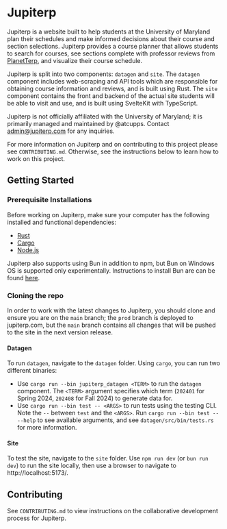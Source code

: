 # Jupiterp

Jupiterp is a website built to help students at the University of Maryland plan their schedules and make informed decisions about their course and section selections. Jupiterp provides a course planner that allows students to search for courses, see sections complete with professor reviews from [PlanetTerp](https://planetterp.com), and visualize their course schedule.

Jupiterp is split into two components: `datagen` and `site`. The `datagen` component includes web-scraping and API tools which are responsible for obtaining course information and reviews, and is built using Rust. The `site` component contains the front and backend of the actual site students will be able to visit and use, and is built using SvelteKit with TypeScript.

Jupiterp is not officially affiliated with the University of Maryland; it is primarily managed and maintained by @atcupps. Contact admin@jupiterp.com for any inquiries.

For more information on Jupiterp and on contributing to this project please see `CONTRIBUTING.md`. Otherwise, see the instructions below to learn how to work on this project.

## Getting Started

### Prerequisite Installations

Before working on Jupiterp, make sure your computer has the following installed and functional dependencies:
- [Rust](https://doc.rust-lang.org/book/ch01-01-installation.html)
- [Cargo](https://doc.rust-lang.org/cargo/getting-started/installation.html)
- [Node.js](https://nodejs.org/en/download)

Jupiterp also supports using Bun in addition to npm, but Bun on Windows OS is supported only experimentally. Instructions to install Bun are can be found [here](https://bun.sh/docs/installation).

### Cloning the repo

In order to work with the latest changes to Jupiterp, you should clone and ensure you are on the `main` branch; the `prod` branch is deployed to jupiterp.com, but the `main` branch contains all changes that will be pushed to the site in the next version release.

#### Datagen

To run `datagen`, navigate to the `datagen` folder. Using `cargo`, you can run two different binaries:
- Use `cargo run --bin jupiterp_datagen <TERM>` to run the `datagen` component. The `<TERM>` argument specifies which term (`202401` for Spring 2024, `202408` for Fall 2024) to generate data for.
- Use `cargo run --bin test -- <ARGS>` to run tests using the testing CLI. Note the `--` between `test` and the `<ARGS>`. Run `cargo run --bin test -- --help` to see available arguments, and see `datagen/src/bin/tests.rs` for more information.

#### Site

To test the site, navigate to the `site` folder. Use `npm run dev` (or `bun run dev`) to run the site locally, then use a browser to navigate to http://localhost:5173/.

## Contributing

See `CONTRIBUTING.md` to view instructions on the collaborative development process for Jupiterp.